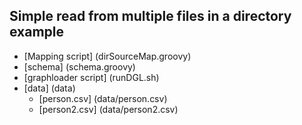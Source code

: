 ## Simple read from multiple files in a directory example
* [Mapping script] (dirSourceMap.groovy)
* [schema] (schema.groovy)
* [graphloader script] (runDGL.sh)
* [data] (data)
    * [person.csv] (data/person.csv)
    * [person2.csv] (data/person2.csv)
